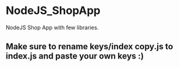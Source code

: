 # NodeJS_ShopApp
NodeJS Shop App with few libraries. 


## Make sure to rename keys/index copy.js to index.js and paste your own keys :)
